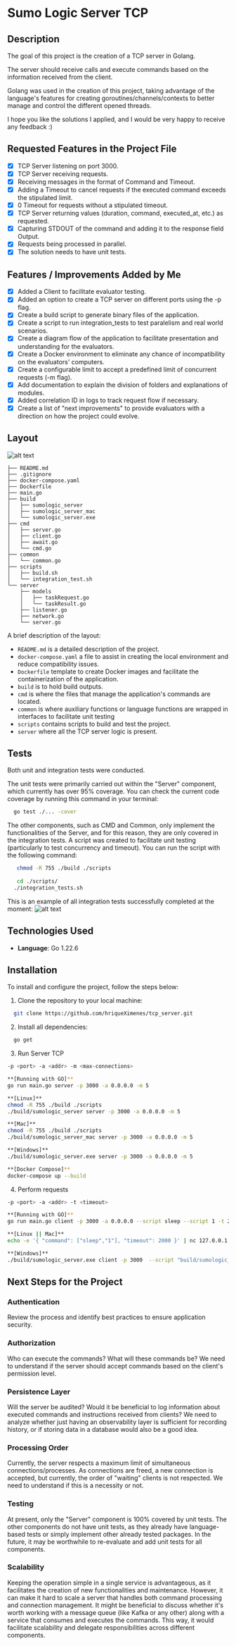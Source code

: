 # Sumo Logic Server TCP

## Description

The goal of this project is the creation of a TCP server in Golang.

The server should receive calls and execute commands based on the information received from the client.

Golang was used in the creation of this project, taking advantage of the language's features for creating goroutines/channels/contexts to better manage and control the different opened threads.

I hope you like the solutions I applied, and I would be very happy to receive any feedback :)

## Requested Features in the Project File

- [x] TCP Server listening on port 3000.
- [x] TCP Server receiving requests.
- [x] Receiving messages in the format of Command and Timeout.
- [x] Adding a Timeout to cancel requests if the executed command exceeds the stipulated limit.
- [x] 0 Timeout for requests without a stipulated timeout.
- [x] TCP Server returning values (duration, command, executed_at, etc.) as requested.
- [x] Capturing STDOUT of the command and adding it to the response field Output.
- [x] Requests being processed in parallel.
- [x] The solution needs to have unit tests.

## Features / Improvements Added by Me

- [x] Added a Client to facilitate evaluator testing.
- [x] Added an option to create a TCP server on different ports using the -p flag.
- [x] Create a build script to generate binary files of the application.
- [x] Create a script to run integration_tests to test paralelism and real world scenarios.
- [x] Create a diagram flow of the application to facilitate presentation and understanding for the evaluators.
- [x] Create a Docker environment to eliminate any chance of incompatibility on the evaluators' computers.
- [x] Create a configurable limit to accept a predefined limit of concurrent requests (-m flag).
- [x] Add documentation to explain the division of folders and explanations of modules.
- [x] Added correlation ID in logs to track request flow if necessary.
- [x] Create a list of "next improvements" to provide evaluators with a direction on how the project could evolve.

## Layout

![alt text](https://iili.io/2IvxhHg.png)

```tree
├── README.md
├── .gitignore
├── docker-compose.yaml
├── Dockerfile
├── main.go
├── build
│   ├── sumologic_server
│   ├── sumologic_server_mac
│   └── sumologic_server.exe
├── cmd
│   ├── server.go
│   ├── client.go
│   ├── await.go
│   └── cmd.go
├── common
│   └── common.go
├── scripts
│   ├── build.sh
│   └── integration_test.sh
└── server
    ├── models
    │   ├── taskRequest.go
    │   └── taskResult.go
    ├── listener.go
    ├── network.go
    └── server.go
```

A brief description of the layout:

* `README.md` is a detailed description of the project.
* `docker-compose.yaml` a file to assist in creating the local environment and reduce compatibility issues.
* `Dockerfile` template to create Docker images and facilitate the containerization of the application.
* `build` is to hold build outputs.
* `cmd` is where the files that manage the application's commands are located.
* `common` is where auxiliary functions or language functions are wrapped in interfaces to facilitate unit testing
* `scripts` contains scripts to build and test the project.
* `server` where all the TCP server logic is present.

## Tests

Both unit and integration tests were conducted.

The unit tests were primarily carried out within the "Server" component, which currently has over 95% coverage. You can check the current code coverage by running this command in your terminal:
 ```bash
   go test ./... -cover
```

The other components, such as CMD and Common, only implement the functionalities of the Server, and for this reason, they are only covered in the integration tests.
A script was created to facilitate unit testing (particularly to test concurrency and timeout). You can run the script with the following command:
 ```bash
    chmod -R 755 ./build ./scripts
    
    cd ./scripts/
   ./integration_tests.sh
```
This is an example of all integration tests successfully completed at the moment:
![alt text](https://iili.io/2IvcPoX.png)

## Technologies Used

- **Language**: Go 1.22.6

## Installation

To install and configure the project, follow the steps below:

1. Clone the repository to your local machine:
 ```bash
   git clone https://github.com/hriqueXimenes/tcp_server.git
```
2. Install all dependencies:
```bash
  go get
```
3. Run Server TCP
```bash
-p <port> -a <addr> -m <max-connections>

**[Running with GO]**
go run main.go server -p 3000 -a 0.0.0.0 -m 5

**[Linux]**
chmod -R 755 ./build ./scripts
./build/sumologic_server server -p 3000 -a 0.0.0.0 -m 5

**[Mac]**
chmod -R 755 ./build ./scripts
./build/sumologic_server_mac server -p 3000 -a 0.0.0.0 -m 5

**[Windows]**
./build/sumologic_server.exe server -p 3000 -a 0.0.0.0 -m 5

**[Docker Compose]**
docker-compose up --build
```
4. Perform requests
```bash
-p <port> -a <addr> -t <timeout>

**[Running with GO]**
go run main.go client -p 3000 -a 0.0.0.0 --script sleep --script 1 -t 2000

**[Linux || Mac]**
echo -e '{ "command": ["sleep","1"], "timeout": 2000 }' | nc 127.0.0.1 3000

**[Windows]**
./build/sumologic_server.exe client -p 3000  --script "build/sumologic_server.exe" --script "await" --script "-t" --script "1000" -t 3000
```

## Next Steps for the Project

### Authentication
Review the process and identify best practices to ensure application security.

### Authorization
Who can execute the commands? What will these commands be? We need to understand if the server should accept commands based on the client's permission level.

### Persistence Layer
Will the server be audited? Would it be beneficial to log information about executed commands and instructions received from clients? We need to analyze whether just having an observability layer is sufficient for recording history, or if storing data in a database would also be a good idea.

### Processing Order
Currently, the server respects a maximum limit of simultaneous connections/processes. As connections are freed, a new connection is accepted, but currently, the order of "waiting" clients is not respected. We need to understand if this is a necessity or not.

### Testing
At present, only the "Server" component is 100% covered by unit tests. The other components do not have unit tests, as they already have language-based tests or simply implement other already tested packages. In the future, it may be worthwhile to re-evaluate and add unit tests for all components.

### Scalability
Keeping the operation simple in a single service is advantageous, as it facilitates the creation of new functionalities and maintenance. However, it can make it hard to scale a server that handles both command processing and connection management. It might be beneficial to discuss whether it's worth working with a message queue (like Kafka or any other) along with a service that consumes and executes the commands. This way, it would facilitate scalability and delegate responsibilities across different components.
